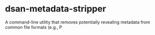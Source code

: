 # dsan-metadata-stripper
A command-line utility that removes potentially revealing metadata from common file formats (e.g., P
